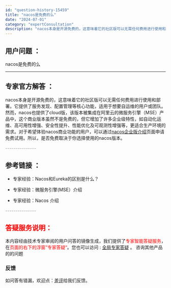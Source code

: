 ```yaml
---
id: "question-history-15459"
title: "nacos是免费的么"
date: "2024-07-01"
category: "expertConsultation"
description: "nacos本身是开源免费的，这意味着它的社区版可以无需任何费用进行使用和部署。它提供了服务发现、配置管理等核心功能，适用于想要自运维的用户或团队。然而，nacos也提供了cloud版，该版本被集成在阿里云的微服务引擎（MSE）产品中，这个商业版本虽然不是免费的，但它增加了许多企业级特性，如自动化运维"
---
```


## 用户问题 ： 
 nacos是免费的么  

---------------
## 专家官方解答 ：

nacos本身是开源免费的，这意味着它的社区版可以无需任何费用进行使用和部署。它提供了服务发现、配置管理等核心功能，适用于想要自运维的用户或团队。然而，nacos也提供了cloud版，该版本被集成在阿里云的微服务引擎（MSE）产品中，这个商业版本虽然不是免费的，但它增加了许多企业级特性，如自动化运维、高可用性增强、安全性提升、性能优化及可观测性增强等，更适合生产环境的需求。对于希望体验nacos商业功能的用户，可以通过[nacos企业版介绍](https://nacos.io/cloud/?from=wuyi)页面申请免费试用。所以，是否免费取决于你选择使用的nacos版本。


<font color="#949494">---------------</font> 


## 参考链接 ：

* 专家经验：Nacos和Eureka的区别是什么？ 
 
 * 专家经验：微服务引擎(MSE）介绍 
 
 * 专家经验：Nacos 介绍 


 <font color="#949494">---------------</font> 
 


## <font color="#FF0000">答疑服务说明：</font> 

本内容经由技术专家审阅的用户问答的镜像生成，我们提供了<font color="#FF0000">专家智能答疑服务</font>，在<font color="#FF0000">页面的右下的浮窗”专家答疑“</font>。您也可以访问 : [全局专家答疑](https://answer.opensource.alibaba.com/docs/intro) 。 咨询其他产品的的问题

### 反馈
如问答有错漏，欢迎点：[差评](https://ai.nacos.io/user/feedbackByEnhancerGradePOJOID?enhancerGradePOJOId=16012)给我们反馈。
